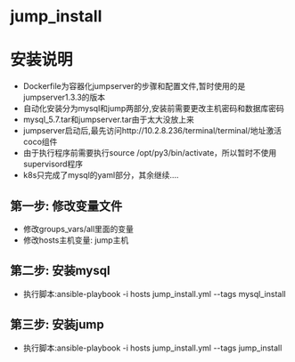 # jump_install

安装说明
========

- Dockerfile为容器化jumpserver的步骤和配置文件,暂时使用的是jumpserver1.3.3的版本
- 自动化安装分为mysql和jump两部分,安装前需要更改主机密码和数据库密码
- mysql_5.7.tar和jumpserver.tar由于太大没放上来
- jumpserver启动后,最先访问http://10.2.8.236/terminal/terminal/地址激活coco组件
- 由于执行程序前需要执行source /opt/py3/bin/activate，所以暂时不使用supervisord程序
- k8s只完成了mysql的yaml部分，其余继续....



第一步: 修改变量文件
--------------
* 修改groups_vars/all里面的变量
* 修改hosts主机变量: jump主机

第二步: 安装mysql
--------------
* 执行脚本:ansible-playbook -i hosts jump_install.yml --tags mysql_install

第三步: 安装jump
--------------
* 执行脚本:ansible-playbook -i hosts jump_install.yml --tags jump_install
